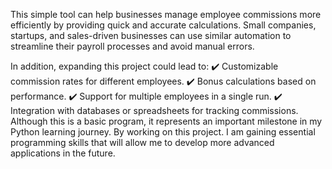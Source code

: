 This simple tool can help businesses manage employee commissions more efficiently by providing quick and accurate calculations. Small companies, startups, and sales-driven businesses can use similar automation to streamline their payroll processes and avoid manual errors.

In addition, expanding this project could lead to:
✔️ Customizable commission rates for different employees.
✔️ Bonus calculations based on performance.
✔️ Support for multiple employees in a single run.
✔️ Integration with databases or spreadsheets for tracking commissions.
Although this is a basic program, it represents an important milestone in my Python learning journey. By working on this project.
I am gaining essential programming skills that will allow me to develop more advanced applications in the future. 
